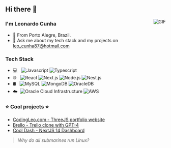 ## Hi there 👋
<img align="right" alt="GIF" src="https://raw.githubusercontent.com/JoeyBling/JoeyBling/master/pic/pusheencode.gif" />

### I'm Leonardo Cunha

- 🌱 From Porto Alegre, Brazil.
- 💬 Ask me about my tech stack and my projects on [leo_cunha87@hotmail.com](mailto:leo_cunha87@hotmail.com)

### Tech Stack
- 💻 &#160; ![Javascript](https://img.shields.io/badge/-Javascript-333333?style=flat&logo=Javascript&logoColor=yellow)
![Typescript](https://img.shields.io/badge/-Typescript-333333?style=flat&logo=Typescript&logoColor=blue)
- 🌐 &#160; ![React](https://img.shields.io/badge/-React-333333?style=flat&logo=React)
![Next.js](https://img.shields.io/badge/-Next.js-333333?style=flat&logo=nextdotjs)
![Node.js](https://img.shields.io/badge/-Node.js-333333?style=flat&logo=node.js)
![Nest.js](https://img.shields.io/badge/-Nest.js-333333?style=flat&logo=nestjs)
- 🛢 &#160; ![MySQL](https://img.shields.io/badge/-MySQL-333333?style=flat&logo=mysql)
![MongoDB](https://img.shields.io/badge/-MongoDB-333333?style=flat&logo=mongodb)
![OracleDB](https://img.shields.io/badge/-OracleDB-333333?style=flat&logo=Oracle)
- ☁️ &#160;![Oracle Cloud Infrastructure](https://img.shields.io/badge/-Oracle_Cloud_Infrastructure-333333?style=flat&logo=Oracle)
![AWS](https://img.shields.io/badge/-Amazon_AWS-333333?style=flat&logo=amazonaws)

### ⭐ Cool projects ⭐
- [CodingLeo.com - ThreeJS portfolio website](https://github.com/leodavinci1/codingleo.com)
- [Brello - Trello clone with GPT-4](https://github.com/leodavinci1/brello)
- [Cool Dash - NextJS 14 Dashboard](https://github.com/leodavinci1/cool-dash)

> *Why do all submarines run Linux?*
